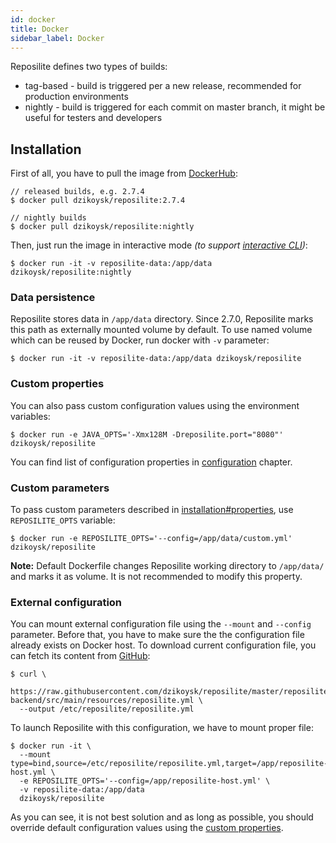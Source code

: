 ```yaml
---
id: docker
title: Docker
sidebar_label: Docker
---
```


Reposilite defines two types of builds:
* tag-based - build is triggered per a new release, recommended for production environments
* nightly - build is triggered for each commit on master branch, it might be useful for testers and developers

## Installation

First of all, you have to pull the image from [DockerHub](https://hub.docker.com/r/dzikoysk/reposilite):

```shell-session
// released builds, e.g. 2.7.4
$ docker pull dzikoysk/reposilite:2.7.4

// nightly builds
$ docker pull dzikoysk/reposilite:nightly
```

Then, 
just run the image in interactive mode 
*(to support [interactive CLI](install#interactive-cli))*:

```console
$ docker run -it -v reposilite-data:/app/data dzikoysk/reposilite:nightly
```

### Data persistence
Reposilite stores data in `/app/data` directory. 
Since 2.7.0, 
Reposilite marks this path as externally mounted volume by default.
To use named volume which can be reused by Docker,
run docker with `-v` parameter:

```console
$ docker run -it -v reposilite-data:/app/data dzikoysk/reposilite
```

### Custom properties

You can also pass custom configuration values using the environment variables:

```shell-session
$ docker run -e JAVA_OPTS='-Xmx128M -Dreposilite.port="8080"' dzikoysk/reposilite
```

You can find list of configuration properties in [configuration](configuration) chapter.

### Custom parameters
To pass custom parameters described in [installation#properties](install#properties), use `REPOSILITE_OPTS` variable:

```shell-session
$ docker run -e REPOSILITE_OPTS='--config=/app/data/custom.yml' dzikoysk/reposilite
```

**Note:** Default Dockerfile changes Reposilite working directory to `/app/data/` and marks it as volume.
It is not recommended to modify this property.

### External configuration
You can mount external configuration file using the `--mount` and `--config` parameter.
Before that, you have to make sure the the configuration file already exists on Docker host. 
To download current configuration file, you can fetch its content from [GitHub](https://raw.githubusercontent.com/dzikoysk/reposilite/master/reposilite-backend/src/main/resources/reposilite.yml):

```console
$ curl \
  https://raw.githubusercontent.com/dzikoysk/reposilite/master/reposilite-backend/src/main/resources/reposilite.yml \
  --output /etc/reposilite/reposilite.yml
```

To launch Reposilite with this configuration, we have to mount proper file:

```console
$ docker run -it \
  --mount type=bind,source=/etc/reposilite/reposilite.yml,target=/app/reposilite-host.yml \
  -e REPOSILITE_OPTS='--config=/app/reposilite-host.yml' \
  -v reposilite-data:/app/data
  dzikoysk/reposilite
```

As you can see, it is not best solution and as long as possible, 
you should override default configuration values using the [custom properties](#custom-properties).
